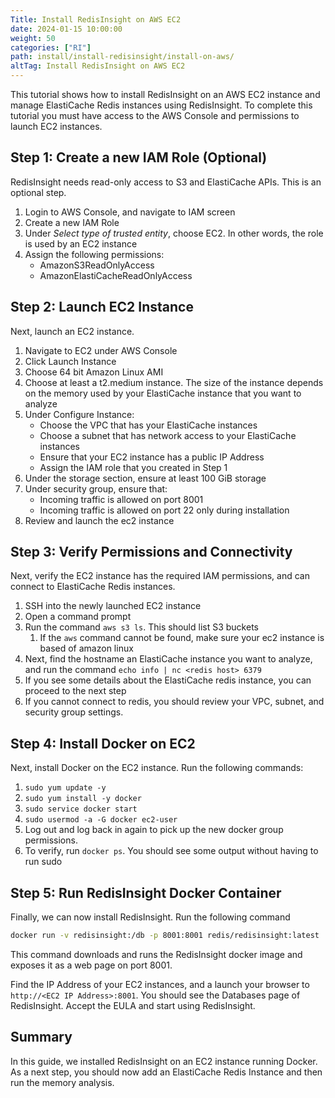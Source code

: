 ```yaml
---
Title: Install RedisInsight on AWS EC2
date: 2024-01-15 10:00:00
weight: 50
categories: ["RI"]
path: install/install-redisinsight/install-on-aws/
altTag: Install RedisInsight on AWS EC2
---
```

This tutorial shows how to install RedisInsight on an AWS EC2 instance and manage ElastiCache Redis instances using RedisInsight. To complete this tutorial you must have access to the AWS Console and permissions to launch EC2 instances.

Step 1: Create a new IAM Role (Optional)
--------------

RedisInsight needs read-only access to S3 and ElastiCache APIs. This is an optional step.

1. Login to AWS Console, and navigate to IAM screen
1. Create a new IAM Role
1. Under *Select type of trusted entity*, choose EC2. In other words, the role is used by an EC2 instance
1. Assign the following permissions:
    * AmazonS3ReadOnlyAccess
    * AmazonElastiCacheReadOnlyAccess

Step 2: Launch EC2 Instance
--------------

Next, launch an EC2 instance.

1. Navigate to EC2 under AWS Console
1. Click Launch Instance
1. Choose 64 bit Amazon Linux AMI
1. Choose at least a t2.medium instance. The size of the instance depends on the memory used by your ElastiCache instance that you want to analyze
1. Under Configure Instance:
   * Choose the VPC that has your ElastiCache instances
   * Choose a subnet that has network access to your ElastiCache instances
   * Ensure that your EC2 instance has a public IP Address
   * Assign the IAM role that you created in Step 1
1. Under the storage section, ensure at least 100 GiB storage
1. Under security group, ensure that:
    * Incoming traffic is allowed on port 8001
    * Incoming traffic is allowed on port 22 only during installation
1. Review and launch the ec2 instance

Step 3: Verify Permissions and Connectivity
----------

Next, verify the EC2 instance has the required IAM permissions, and can connect to ElastiCache Redis instances.

1. SSH into the newly launched EC2 instance
1. Open a command prompt
1. Run the command `aws s3 ls`. This should list S3 buckets
    1. If the `aws` command cannot be found, make sure your ec2 instance is based of amazon linux
1. Next, find the hostname an ElastiCache instance you want to analyze, and run the command `echo info | nc <redis host> 6379`
1. If you see some details about the ElastiCache redis instance, you can proceed to the next step
1. If you cannot connect to redis, you should review your VPC, subnet, and security group settings.

Step 4: Install Docker on EC2
-------

Next, install Docker on the EC2 instance. Run the following commands:

1. `sudo yum update -y`
1. `sudo yum install -y docker`
1. `sudo service docker start`
1. `sudo usermod -a -G docker ec2-user`
1. Log out and log back in again to pick up the new docker group permissions.
1. To verify, run `docker ps`. You should see some output without having to run sudo

Step 5: Run RedisInsight Docker Container
-------

Finally, we can now install RedisInsight. Run the following command

```bash
docker run -v redisinsight:/db -p 8001:8001 redis/redisinsight:latest
```

This command downloads and runs the RedisInsight docker image and exposes it as a web page on port 8001.

Find the IP Address of your EC2 instances, and a launch your browser to `http://<EC2 IP Address>:8001`. You should see the Databases page of RedisInsight. Accept the EULA and start using RedisInsight.

Summary
------

In this guide, we installed RedisInsight on an EC2 instance running Docker. As a next step, you should now add an ElastiCache Redis Instance and then run the memory analysis.
